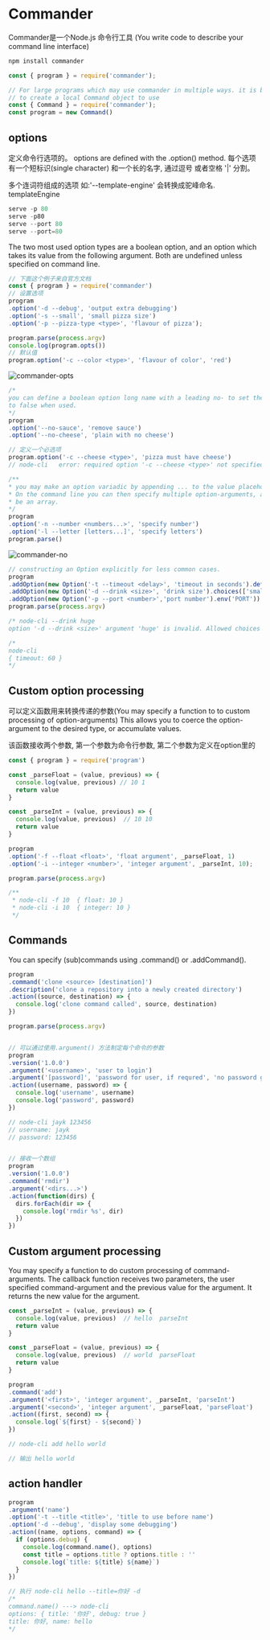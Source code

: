 # Commander

  Commander是一个Node.js 命令行工具 (You write code to describe your command line interface)
```js
npm install commander

const { program } = require('commander');

// For large programs which may use commander in multiple ways. it is better 
// to create a local Command object to use
const { Command } = require('commander');
const program = new Command()
```

## options

  定义命令行选项的。 options are defined with the .option() method. 每个选项有一个短标识(single character)
  和一个长的名字, 通过逗号 或者空格 '|' 分割。

  多个连词符组成的选项 如:'--template-engine' 会转换成驼峰命名. templateEngine
```js
serve -p 80
serve -p80
serve --port 80
serve --port=80
```

  The two most used option types are a boolean option, and an option which takes its value from the
  following argument. Both are undefined unless specified on command line.
```js
// 下面这个例子来自官方文档
const { program } = require('commander')
// 设置选项
program
.option('-d --debug', 'output extra debugging')
.option('-s --small', 'small pizza size')
.option('-p --pizza-type <type>', 'flavour of pizza');

program.parse(process.argv)
console.log(program.opts())
// 默认值
program.option('-c --color <type>', 'flavour of color', 'red')
```

![commander-opts](./images/commander-opts.png)

```js
/*
you can define a boolean option long name with a leading no- to set the option value
to false when used.
*/
program
.option('--no-sauce', 'remove sauce')
.option('--no-cheese', 'plain with no cheese')

// 定义一个必选项
program.option('-c --cheese <type>', 'pizza must have cheese')
// node-cli   error: required option '-c --cheese <type>' not specified

/**
* you may make an option variadic by appending ... to the value placeholder when declaring the option.
* On the command line you can then specify multiple option-arguments, and the parsed option value will
* be an array.
*/
program
.option('-n --number <numbers...>', 'specify number')
.option('-l --letter [letters...]', 'specify letters')
program.parse()
```

![commander-no](./images/commander-no.png)

```js
// constructing an Option explicitly for less common cases.
program
.addOption(new Option('-t --timeout <delay>', 'timeout in seconds').default(60, 'one minute'))
.addOption(new Option('-d --drink <size>', 'drink size').choices(['small', 'medium', 'large']))
.addOption(new Option('-p --port <number>','port number').env('PORT'))
program.parse(process.argv)

/* node-cli --drink huge
option '-d --drink <size>' argument 'huge' is invalid. Allowed choices are small, medium, large. */

/*
node-cli
{ timeout: 60 }
*/
```

## Custom option processing

  可以定义函数用来转换传递的参数(You may specify a function to to custom processing of option-arguments)
  This allows you to coerce the option-argument to the desired type, or accumulate values.

  该函数接收两个参数, 第一个参数为命令行参数, 第二个参数为定义在option里的
```js
const { program } = require('program')

const _parseFloat = (value, previous) => {
  console.log(value, previous) // 10 1
  return value
}

const _parseInt = (value, previous) => {
  console.log(value, previous)  // 10 10
  return value
}

program
.option('-f --float <float>', 'float argument', _parseFloat, 1)
.option('-i --integer <number>', 'integer argument', _parseInt, 10);

program.parse(process.argv)

/**
 * node-cli -f 10  { float: 10 } 
 * node-cli -i 10  { integer: 10 }
 */
```

## Commands

  You can specify (sub)commands using .command() or .addCommand().
```js
program
.command('clone <source> [destination]')
.description('clone a repository into a newly created directory')
.action((source, destination) => {
  console.log('clone command called', source, destination)
})

program.parse(process.argv)


// 可以通过使用.argument() 方法制定每个命令的参数
program
.version('1.0.0')
.argument('<username>', 'user to login')
.argument('[password]', 'password for user, if requred', 'no password given')
.action((username, password) => {
  console.log('username', username)
  console.log('password', password)
})

// node-cli jayk 123456
// username: jayk
// password: 123456


// 接收一个数组
program
.version('1.0.0')
.command('rmdir')
.argument('<dirs...>')
.action(function(dirs) {
  dirs.forEach(dir => {
    console.log('rmdir %s', dir)
  })
})
```

## Custom argument processing

  You may specify a function to do custom processing of command-arguments. The callback function
  receives two parameters, the user specified command-argument and the previous value for the argument.
  It returns the new value for the argument.
```js
const _parseInt = (value, previous) => {
  console.log(value, previous)  // hello  parseInt
  return value
}

const _parseFloat = (value, previous) => {
  console.log(value, previous)  // world  parseFloat
  return value
}

program
.command('add')
.argument('<first>', 'integer argument', _parseInt, 'parseInt')
.argument('<second>', 'integer argument', _parseFloat, 'parseFloat')
.action((first, second) => {
  console.log(`${first} - ${second}`)
})

// node-cli add hello world

// 输出 hello world
```

## action handler

```js
program
.argument('name')
.option('-t --title <title>', 'title to use before name')
.option('-d --debug', 'display some debugging')
.action((name, options, command) => {
  if (options.debug) {
    console.log(command.name(), options)
    const title = options.title ? options.title : ''
    console.log(`title: ${title} ${name}`)
  }
})

// 执行 node-cli hello --title=你好 -d
/*
command.name() ---> node-cli
options: { title: '你好', debug: true }
title: 你好, name: hello
*/
```